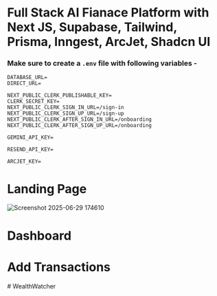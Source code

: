 # Full Stack AI Fianace Platform with Next JS, Supabase, Tailwind, Prisma, Inngest, ArcJet, Shadcn UI 

### Make sure to create a `.env` file with following variables -

```
DATABASE_URL=
DIRECT_URL=

NEXT_PUBLIC_CLERK_PUBLISHABLE_KEY=
CLERK_SECRET_KEY=
NEXT_PUBLIC_CLERK_SIGN_IN_URL=/sign-in
NEXT_PUBLIC_CLERK_SIGN_UP_URL=/sign-up
NEXT_PUBLIC_CLERK_AFTER_SIGN_IN_URL=/onboarding
NEXT_PUBLIC_CLERK_AFTER_SIGN_UP_URL=/onboarding

GEMINI_API_KEY=

RESEND_API_KEY=

ARCJET_KEY=
```

# Landing Page

![Screenshot 2025-06-29 174610](https://github.com/user-attachments/assets/458c6a9f-0c39-4267-bbb6-b6bb380cbffb)


# Dashboard




# Add Transactions



#   W e a l t h W a t c h e r 
 
 
